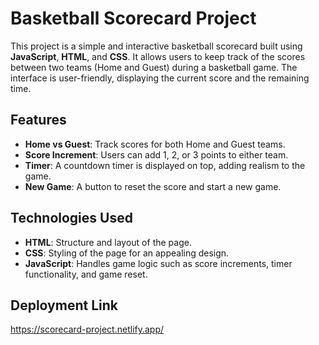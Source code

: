 # Basketball Scorecard Project

This project is a simple and interactive basketball scorecard built using **JavaScript**, **HTML**, and **CSS**. It allows users to keep track of the scores between two teams (Home and Guest) during a basketball game. The interface is user-friendly, displaying the current score and the remaining time.

## Features

- **Home vs Guest**: Track scores for both Home and Guest teams.
- **Score Increment**: Users can add 1, 2, or 3 points to either team.
- **Timer**: A countdown timer is displayed on top, adding realism to the game.
- **New Game**: A button to reset the score and start a new game.

## Technologies Used

- **HTML**: Structure and layout of the page.
- **CSS**: Styling of the page for an appealing design.
- **JavaScript**: Handles game logic such as score increments, timer functionality, and game reset.

## Deployment Link
https://scorecard-project.netlify.app/
